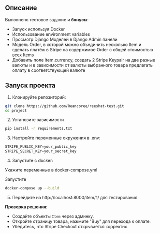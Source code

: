 ## Описание

Выполнено тестовое задание и **бонусы**:

- Запуск используя Docker
- Использование environment variables
- Просмотр Django Моделей в Django Admin панели
- Модель Order, в которой можно объединить несколько Item и сделать платёж в Stripe на содержимое Order c общей стоимостью всех Items
- Добавить поле Item.currency, создать 2 Stripe Keypair на две разные валюты и в зависимости от валюты выбранного товара предлагать оплату в соответствующей валюте


## Запуск проекта

1. Клонируйте репозиторий:
```bash
git clone https://github.com/Reancoree/reeshat-test.git
cd project
```
2. Установите зависимости
```bash
pip install -r requirements.txt
```
3. Настройте переменные окружения в .env:
```python
STRIPE_PUBLIC_KEY=your_public_key
STRIPE_SECRET_KEY=your_secret_key
```
4. Запустите с docker:

Укажите переменные в docker-compose.yml

Запустите
```bash
docker-compose up --build
```
5. Перейдите на http://localhost:8000/item/1/ для тестирования

**Проверка решения**: 
- Создайте объекты `Item` через админку.
- Откройте страницу товара, нажмите "Buy" для перехода к оплате.
- Убедитесь, что Stripe Checkout открывается корректно.
